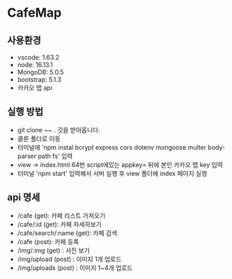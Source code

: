 # CafeMap
## 사용환경
- vscode: 1.63.2
- node: 16.13.1
- MongoDB: 5.0.5
- bootstrap: 5.1.3
- 카카오 맵 api

## 실행 방법
- git clone ~~ . 깃을 받아옵니다.
- 클론 폴더로 이동
- 터미널에 'npm instal bcrypt express cors dotenv mongoose multer body-parser path fs' 입력
- view -> index.html 64번 script에있는 appkey= 뒤에 본인 카카오 맵 key 입력
- 터미널 'npm start' 입력해서 서버 실행 후 view 폴더에 index 페이지 실행

## api 명세
- /cafe (get): 카페 리스트 가져오기
- /cafe/:id (get): 카페 자세히보기
- /cafe/search/:name (get): 카페 검색
- /cafe (post): 카페 등록
- /img/:img (get) : 사진 보기
- /img/upload (post) : 이미지 1개 업로드
- /img/uploads (post) : 이미지 1~4개 업로드
